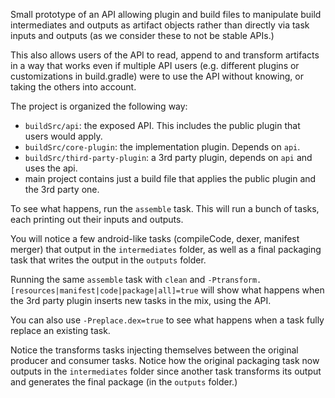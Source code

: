 Small prototype of an API allowing plugin and build files to manipulate build intermediates and outputs as artifact objects rather than directly via task inputs and outputs (as we consider these to not be stable APIs.)

This also allows users of the API to read, append to and transform artifacts in a way that works even if multiple API users (e.g. different plugins or customizations in build.gradle) were to use the API without knowing, or taking the others into account.

The project is organized the following way:
- `buildSrc/api`: the exposed API. This includes the public plugin that users would apply.
- `buildSrc/core-plugin`: the implementation plugin. Depends on `api`.
- `buildSrc/third-party-plugin`: a 3rd party plugin, depends on `api` and uses the api.
- main project contains just a build file that applies the public plugin and the 3rd party one.

To see what happens, run the `assemble` task. This will run a bunch of tasks, each printing out their inputs and outputs.

You will notice a few android-like tasks (compileCode, dexer, manifest merger) that output in the `intermediates` folder, as well as a final packaging task that writes the output in the `outputs` folder.

Running the same `assemble` task with `clean` and `-Ptransform.[resources|manifest|code|package|all]=true` will show what happens when the 3rd party plugin inserts new tasks in the mix, using the API.

You can also use `-Preplace.dex=true` to see what happens when a task fully replace an existing task.

Notice the transforms tasks injecting themselves between the original producer and consumer tasks.
Notice how the original packaging task now outputs in the `intermediates` folder since another task transforms its output and generates the final package (in the `outputs` folder.)
